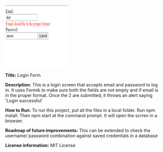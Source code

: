 <img src='./screenshot.png' width="200px" height="200px" />

**Title:** Login Form

**Description**: This is a login screen that accepts email and password to log in. It uses Formik to make sure both the fields are not empty and if email is in the proper format. 
Once the 2 are submitted, it throws an alert saying 'Login successful' 

**How to Run:** To run this project, put all the files in a local folder. Run npm install. Then npm start at the command prompt. It will open the scrren in a browser. 

**Roadmap of future improvements:** This can be extended to check the username/ password combination against saved credentials in a database

**License information:** MIT License
